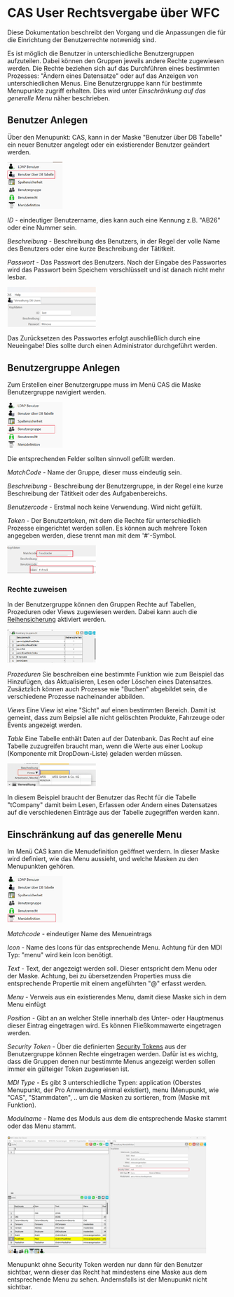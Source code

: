 # CAS User Rechtsvergabe über WFC

Diese Dokumentation beschreibt den Vorgang und die Anpassungen die für die Einrichtung der Benutzerrechte notwenidg sind. 

Es ist möglich die Benutzer in unterschiedliche Benutzergruppen aufzuteilen. Dabei können den Gruppen jeweils andere Rechte zugewiesen werden.
Die Rechte beziehen sich auf das Durchführen eines bestimmten Prozesses: "Ändern eines Datensatze" oder auf das Anzeigen von unterschiedlichen Menus. Eine Benutzergruppe kann für bestimmte Menupunkte zugriff erhalten. Dies wird unter _Einschränkung auf das generelle Menu_ näher beschrieben.

## Benutzer Anlegen

Über den Menupunkt: CAS, kann in der Maske "Benutzer über DB Tabelle" ein neuer Benutzer angelegt oder ein existierender Benutzer geändert werden. 

<img src="./images/UserRights/image0.png" alt="Alt text" width="25%">

_ID_ - eindeutiger Benutzername, dies kann auch eine Kennung z.B. "AB26" oder eine Nummer sein. 

_Beschreibung_ - Beschreibung des Benutzers, in der Regel der volle Name des Benutzers oder eine kurze Beschreibung der Tätitkeit. 

_Passwort_ - Das Passwort des Benutzers. Nach der Eingabe des Passwortes wird das Passwort beim Speichern verschlüsselt und ist danach nicht mehr lesbar. 

<img src="./images/UserRights/image1.png" alt="Alt text" width="40%">

Das Zurücksetzen des Passwortes erfolgt auschließlich durch eine Neueingabe! Dies sollte durch einen Administrator durchgeführt werden. 


## Benutzergruppe Anlegen

Zum Erstellen einer Benutzergruppe muss im Menü CAS die Maske Benutzergruppe navigiert werden.

<img src="./images/UserRights/image3.png" alt="Alt text" width="25%">

Die entsprechenden Felder sollten sinnvoll gefüllt werden.

_MatchCode_ - Name der Gruppe, dieser muss eindeutig sein. 

_Beschreibung_ - Beschreibung der Benutzergruppe, in der Regel eine kurze Beschreibung der Tätitkeit oder des Aufgabenbereichs.

_Benutzercode_ - Erstmal noch keine Verwendung. Wird nicht gefüllt.

_Token_ - Der Benutzertoken, mit dem die Rechte für unterschiedlich Prozesse eingerichtet werden sollen. Es können auch mehrere Token angegeben werden, diese trennt man mit dem '#'-Symbol.

<img src="./images/UserRights/image4.png" alt="Alt text" width="40%">


### Rechte zuweisen

In der Benutzergruppe können den Gruppen Rechte auf Tabellen, Prozeduren oder Views zugewiesen werden. Dabei kann auch die 
[Reihensicherung](https://github.com/minova-afis/aero.minova.cas/blob/main/service/doc/adoc/security.adoc#tabellenzugriffserlaubnis:~:text=Methoden%20weiter%20gereicht.-,Row%2DLevel%2DSecurity,-Da%20jeder%20User) aktiviert werden.

<img src="./images/UserRights/image5.png" alt="Alt text" width="40%">

*Prozeduren* Sie beschreiben eine bestimmte Funktion wie zum Beispiel das Hinzufügen, das Aktualisieren, Lesen oder Löschen eines Datensatzes. Zusäztzlich können auch Prozesse wie "Buchen" abgebildet sein, die verschiedene Prozesse nacheinander abbilden. 

*Views* Eine View ist eine "Sicht" auf einen bestimmten Bereich. Damit ist gemeint, dass zum Beipsiel alle nicht gelöschten Produkte, Fahrzeuge oder Events angezeigt werden. 

*Table* Eine Tabelle enthält Daten auf der Datenbank. Das Recht auf eine Tabelle zuzugreifen braucht man, wenn die Werte aus einer Lookup (Komponente mit DropDown-Liste) geladen werden müssen.

<img src="./images/UserRights/image55.png" alt="Alt text" width="40%">

In diesem Beispiel braucht der Benutzer das Recht für die Tabelle "tCompany" damit beim Lesen, Erfassen oder Andern eines Datensatzes auf die verschiedenen Einträge aus der Tabelle zugegriffen werden kann. 

## Einschränkung auf das generelle Menu

Im Menü CAS kann die Menudefinition geöffnet werdern. In dieser Maske wird definiert, wie das Menu aussieht, und welche Masken zu den Menupunkten gehören. 

<img src="./images/UserRights/image6.png" alt="Alt text" width="25%">

_Matchcode_ - eindeutiger Name des Menueintrags

_Icon_ - Name des Icons für das entsprechende Menu. Achtung für den MDI Typ: "menu" wird kein Icon benötigt.

_Text_ - Text, der angezeigt werden soll. Dieser entspricht dem Menu oder der Maske. Achtung, bei zu übersetzenden Properties muss die entsprechende Propertie mit einem angeführten "@" erfasst werden. 

_Menu_ - Verweis aus ein existierendes Menu, damit diese Maske sich in dem Menu einfügt

_Position_ - Gibt an an welcher Stelle innerhalb des Unter- oder Hauptmenus dieser Eintrag eingetragen wird. Es können Fließkommawerte eingetragen werden. 

_Security Token_ - Über die definierten [Security Tokens](https://github.com/minova-afis/aero.minova.cas/blob/main/service/doc/adoc/security.adoc#securitytoken:~:text=vom%20CAS%20haben.-,SecurityToken,-Jeder%20User%20erh%C3%A4lt) aus der Benutzergruppe können Rechte eingetragen werden. Dafür ist es wichtg, dass die Gruppen denen nur bestimmte Menus angezeigt werden sollen immer ein gülteiger Token zugewiesen ist.

_MDI Type_ - Es gibt 3 unterschiedliche Typen: application (Oberstes Menupunkt, der Pro Anwendung einmal existiert), menu (Menupunkt, wie "CAS", "Stammdaten", .. um die Masken zu sortieren, from (Maske mit Funktion).

_Modulname_ - Name des Moduls aus dem die entsprechende Maske stammt oder das Menu stammt.

<img src="./images/UserRights/image7.png" alt="Alt text" width="90%">

Menupunkt ohne Security Token werden nur dann für den Benutzer sichtbar, wenn dieser das Recht hat mindestens eine Maske aus dem entsprechende Menu zu sehen. Andernsfalls ist der Menupunkt nicht sichtbar. 

